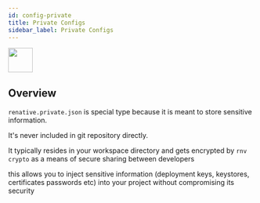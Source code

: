 ```yaml
---
id: config-private
title: Private Configs
sidebar_label: Private Configs
---
```


<img src="https://renative.org/img/ic_configuration.png" width=50 height=50 />

## Overview


`renative.private.json` is special type because it is meant to store sensitive information.

It's never included in git repository directly.

It typically resides in your workspace directory and gets encrypted by `rnv crypto` as a means of secure sharing between developers


this allows you to inject sensitive information (deployment keys, keystores, certificates passwords etc) into your project without compromising its security
